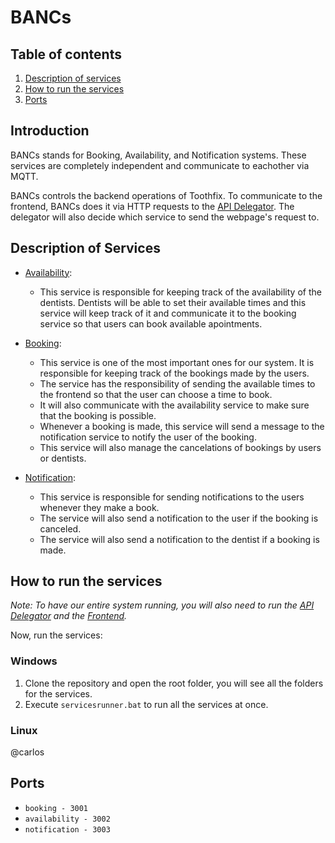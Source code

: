 # BANCs

## Table of contents

1. [Description of services](#description-of-services)
2. [How to run the services](#how-to-run-the-services)
3. [Ports](#ports)

## Introduction

BANCs stands for Booking, Availability, and Notification systems. These services are completely independent and communicate to eachother via MQTT.

BANCs controls the backend operations of Toothfix. To communicate to the frontend, BANCs does it via HTTP requests to the [API Delegator](https://git.chalmers.se/courses/dit355/2023/student-teams/dit356-2023-06/api-delegator). The delegator will also decide which service to send the webpage's request to.

## Description of Services
- [Availability](https://git.chalmers.se/courses/dit355/2023/student-teams/dit356-2023-06/bancs/-/tree/main/availability-service?ref_type=heads): 
    - This service is responsible for keeping track of the availability of the dentists. Dentists will be able to set their available times and this service will keep track of it and communicate it to the booking service so that users can book available apointments.

- [Booking](https://git.chalmers.se/courses/dit355/2023/student-teams/dit356-2023-06/bancs/-/tree/main/booking-service?ref_type=heads): 
  - This service is one of the most important ones for our system. It is responsible for keeping track of the bookings made by the users. 
  - The service has the responsibility of sending the available times to the frontend so that the user can choose a time to book.
  - It will also communicate with the availability service to make sure that the booking is possible. 
  - Whenever a booking is made, this service will send a message to the notification service to notify the user of the booking.
  - This service will also manage the cancelations of bookings by users or dentists.

- [Notification](https://git.chalmers.se/courses/dit355/2023/student-teams/dit356-2023-06/bancs/-/tree/main/notification-service?ref_type=heads):
  - This service is responsible for sending notifications to the users whenever they make a book. 
  - The service will also send a notification to the user if the booking is canceled.
  - The service will also send a notification to the dentist if a booking is made. 

## How to run the services 
*Note: To have our entire system running, you will also need to run the [API Delegator](https://git.chalmers.se/courses/dit355/2023/student-teams/dit356-2023-06/api-delegator) and the [Frontend](https://git.chalmers.se/courses/dit355/2023/student-teams/dit356-2023-06/patient-interface).*

Now, run the services:

### Windows
1. Clone the repository and open the root folder, you will see all the folders for the services.
2. Execute `servicesrunner.bat` to run all the services at once.

### Linux
@carlos

## Ports
- `booking - 3001`
- `availability - 3002`
- `notification - 3003`